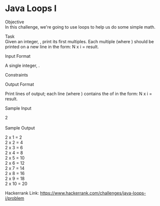 # Java Loops I

Objective <br>
In this challenge, we're going to use loops to help us do some simple math.

Task <br>
Given an integer, , print its first  multiples. Each multiple  (where ) should be printed on a new line in the form: N x i = result.

Input Format

A single integer, .

Constraints

Output Format

Print  lines of output; each line  (where ) contains the  of  in the form:
N x i = result.

Sample Input

2 <br><br>
Sample Output

2 x 1 = 2 <br>
2 x 2 = 4 <br>
2 x 3 = 6 <br>
2 x 4 = 8 <br>
2 x 5 = 10 <br>
2 x 6 = 12 <br>
2 x 7 = 14 <br>
2 x 8 = 16 <br>
2 x 9 = 18 <br>
2 x 10 = 20 <br>

Hackerrank Link: https://www.hackerrank.com/challenges/java-loops-i/problem
